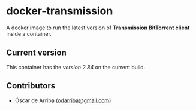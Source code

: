# docker-transmission

A docker image to run the latest version of **Transmission BitTorrent client** inside a container.

## Current version

This container has the *version 2.84* on the current build.

## Contributors

* Óscar de Arriba (odarriba@gmail.com)